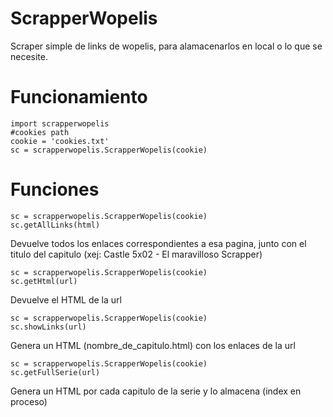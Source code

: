 # ScrapperWopelis
Scraper simple de links de wopelis, para alamacenarlos en local o lo que se necesite.

# Funcionamiento

```
import scrapperwopelis
#cookies path
cookie = 'cookies.txt'
sc = scrapperwopelis.ScrapperWopelis(cookie)
```

# Funciones

```
sc = scrapperwopelis.ScrapperWopelis(cookie)
sc.getAllLinks(html)
```

Devuelve todos los enlaces correspondientes a esa pagina, junto con el titulo del capitulo (xej: Castle 5x02 - El maravilloso Scrapper)


```
sc = scrapperwopelis.ScrapperWopelis(cookie)
sc.getHtml(url)
```

Devuelve el HTML de la url

```
sc = scrapperwopelis.ScrapperWopelis(cookie)
sc.showLinks(url)
```

Genera un HTML (nombre_de_capitulo.html) con los enlaces de la url


```
sc = scrapperwopelis.ScrapperWopelis(cookie)
sc.getFullSerie(url)
```

Genera un HTML por cada capitulo de la serie y lo almacena (index en proceso)
